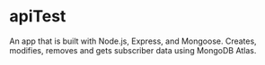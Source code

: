 # apiTest
An app that is built with Node.js, Express, and Mongoose.
Creates, modifies, removes and gets subscriber data using MongoDB Atlas.
